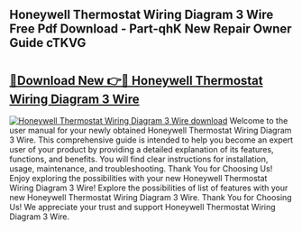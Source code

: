 ## Honeywell Thermostat Wiring Diagram 3 Wire Free Pdf Download - Part-qhK New Repair Owner Guide cTKVG

# <h2><a href="http://dfqffa.blite.top/?on=Honeywell+Thermostat+Wiring+Diagram+3+Wire">🔗Download New 👉🔴 Honeywell Thermostat Wiring Diagram 3 Wire</a></h2>

[![Honeywell Thermostat Wiring Diagram 3 Wire download](https://i.imgur.com/lujVjoI.png)](http://dfqffa.blite.top/?on=Honeywell+Thermostat+Wiring+Diagram+3+Wire)
Welcome to the user manual for your newly obtained Honeywell Thermostat Wiring Diagram 3 Wire. This comprehensive guide is intended to help you become an expert user of your product by providing a detailed explanation of its features, functions, and benefits. You will find clear instructions for installation, usage, maintenance, and troubleshooting. Thank You for Choosing Us! Enjoy exploring the possibilities with your new Honeywell Thermostat Wiring Diagram 3 Wire! Explore the possibilities of list of features with your new Honeywell Thermostat Wiring Diagram 3 Wire. Thank You for Choosing Us! We appreciate your trust and support Honeywell Thermostat Wiring Diagram 3 Wire.
